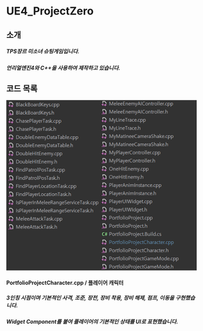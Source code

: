 # UE4_ProjectZero
## 소개
##### TPS장르 미소녀 슈팅게임입니다.
##### 언리얼엔진4와 C++을 사용하여 제작하고 있습니다.

## 코드 목록
![Code](./img/CodeList.png)

#### PortfolioProjectCharacter.cpp / 플레이어 캐릭터
##### 3인칭 시점이며 기본적인 사격, 조준, 장전, 장비 착용, 장비 해제, 점프, 이동을 구현했습니다.
##### Widget Component를 붙여 플레이어의 기본적인 상태를 UI로 표현했습니다.
